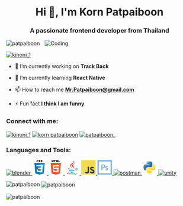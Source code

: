 <h1 align="center">Hi 👋, I'm Korn Patpaiboon</h1>
<h3 align="center">A passionate frontend developer from Thailand</h3>
<img align="right" alt="Coding" width="400" src="https://marketpedia.ca/wp-content/uploads/2021/10/gif-01-brent-rambo-b25.gif">


<p align="left"> <img src="https://komarev.com/ghpvc/?username=patpaiboon&label=Profile%20views&color=0e75b6&style=flat" alt="patpaiboon" /> </p>

<p align="left"> <a href="https://twitter.com/kinoni_1" target="blank"><img src="https://img.shields.io/twitter/follow/kinoni_1?logo=twitter&style=for-the-badge" alt="kinoni_1" /></a> </p>

- 🔭 I’m currently working on **Track Back**

- 🌱 I’m currently learning **React Native**

- 📫 How to reach me **Mr.Patpaiboon@gmail.com**

- ⚡ Fun fact **I think I am funny**

<h3 align="left">Connect with me:</h3>
<p align="left">
<a href="https://twitter.com/kinoni_1" target="blank"><img align="center" src="https://raw.githubusercontent.com/rahuldkjain/github-profile-readme-generator/master/src/images/icons/Social/twitter.svg" alt="kinoni_1" height="30" width="40" /></a>
<a href="https://fb.com/korn patpaiboon" target="blank"><img align="center" src="https://raw.githubusercontent.com/rahuldkjain/github-profile-readme-generator/master/src/images/icons/Social/facebook.svg" alt="korn patpaiboon" height="30" width="40" /></a>
<a href="https://instagram.com/patpaiboon_" target="blank"><img align="center" src="https://raw.githubusercontent.com/rahuldkjain/github-profile-readme-generator/master/src/images/icons/Social/instagram.svg" alt="patpaiboon_" height="30" width="40" /></a>
</p>

<h3 align="left">Languages and Tools:</h3>
<p align="left"> <a href="https://www.blender.org/" target="_blank" rel="noreferrer"> <img src="https://download.blender.org/branding/community/blender_community_badge_white.svg" alt="blender" width="40" height="40"/> </a> <a href="https://www.w3schools.com/css/" target="_blank" rel="noreferrer"> <img src="https://raw.githubusercontent.com/devicons/devicon/master/icons/css3/css3-original-wordmark.svg" alt="css3" width="40" height="40"/> </a> <a href="https://www.w3.org/html/" target="_blank" rel="noreferrer"> <img src="https://raw.githubusercontent.com/devicons/devicon/master/icons/html5/html5-original-wordmark.svg" alt="html5" width="40" height="40"/> </a> <a href="https://www.java.com" target="_blank" rel="noreferrer"> <img src="https://raw.githubusercontent.com/devicons/devicon/master/icons/java/java-original.svg" alt="java" width="40" height="40"/> </a> <a href="https://developer.mozilla.org/en-US/docs/Web/JavaScript" target="_blank" rel="noreferrer"> <img src="https://raw.githubusercontent.com/devicons/devicon/master/icons/javascript/javascript-original.svg" alt="javascript" width="40" height="40"/> </a> <a href="https://www.photoshop.com/en" target="_blank" rel="noreferrer"> <img src="https://raw.githubusercontent.com/devicons/devicon/master/icons/photoshop/photoshop-line.svg" alt="photoshop" width="40" height="40"/> </a> <a href="https://postman.com" target="_blank" rel="noreferrer"> <img src="https://www.vectorlogo.zone/logos/getpostman/getpostman-icon.svg" alt="postman" width="40" height="40"/> </a> <a href="https://www.python.org" target="_blank" rel="noreferrer"> <img src="https://raw.githubusercontent.com/devicons/devicon/master/icons/python/python-original.svg" alt="python" width="40" height="40"/> </a> <a href="https://unity.com/" target="_blank" rel="noreferrer"> <img src="https://www.vectorlogo.zone/logos/unity3d/unity3d-icon.svg" alt="unity" width="40" height="40"/> </a> </p>

<p><img align="left" src="https://github-readme-stats.vercel.app/api/top-langs?username=patpaiboon&show_icons=true&locale=en&layout=compact" alt="patpaiboon" /></p>

<p>&nbsp;<img align="center" src="https://github-readme-stats.vercel.app/api?username=patpaiboon&show_icons=true&locale=en" alt="patpaiboon" /></p>

<p><img align="center" src="https://github-readme-streak-stats.herokuapp.com/?user=patpaiboon&" alt="patpaiboon" /></p>

